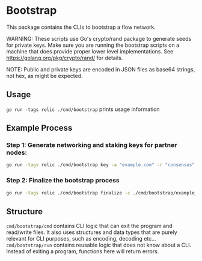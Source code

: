 # Bootstrap

This package contains the CLIs to bootstrap a flow network.

WARNING: These scripts use Go's crypto/rand package to generate seeds for private keys. Make sure you are running the bootstrap scripts on a machine that does provide proper lower level implementations. See https://golang.org/pkg/crypto/rand/ for details.

NOTE: Public and private keys are encoded in JSON files as base64 strings, not hex, as might be expected.

## Usage

`go run -tags relic ./cmd/bootstrap` prints usage information

## Example Process

### Step 1: Generate networking and staking keys for partner nodes:

```bash
go run -tags relic ./cmd/bootstrap key -a "example.com" -r "consensus" --networking-seed d69b867d5932037c02a4f44335502138b56722adb07a8379ce6736fe4a0b9192443eb694bb3b7f18e0133d68f55a02a3997d6a163ce36280686cda3eba8524ca --staking-seed 23f2421dbcae62de1954b18bd6f4b96ca0aeeef90ea83d89aa542e727c7be78d0ed9a220b049b482cb3342c0534e429663f44d5d2c03ade73e74812489da884b -o ./bootstrap/partner-node-infos
```

### Step 2: Finalize the bootstrap process
```bash
go run -tags relic ./cmd/bootstrap finalize -c ./cmd/bootstrap/example_files/node-config.json --partner-dir ./cmd/bootstrap/example_files/partner-node-infos --partner-stakes ./cmd/bootstrap/example_files/partner-stakes.json
```

## Structure

`cmd/bootstrap/cmd` contains CLI logic that can exit the program and read/write files. It also uses structures and data types that are purely relevant for CLI purposes, such as encoding, decoding etc...
`cmd/bootstrap/run` contains reusable logic that does not know about a CLI. Instead of exiting a program, functions here will return errors.
